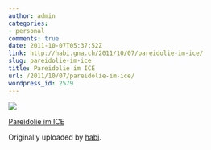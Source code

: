 ```yaml
---
author: admin
categories:
- personal
comments: true
date: 2011-10-07T05:37:52Z
link: http://habi.gna.ch/2011/10/07/pareidolie-im-ice/
slug: pareidolie-im-ice
title: Pareidolie im ICE
url: /2011/10/07/pareidolie-im-ice/
wordpress_id: 2579
---
```


[![](http://farm7.static.flickr.com/6176/6219055243_d524df91df_m.jpg)](http://www.flickr.com/photos/habi/6219055243/)
   

 
  [Pareidolie im ICE](http://www.flickr.com/photos/habi/6219055243/)
    

  Originally uploaded by [habi](http://www.flickr.com/photos/habi/).
 




  

